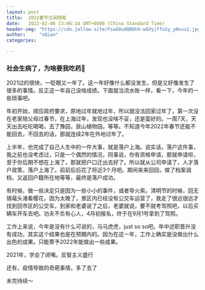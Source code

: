 ```yaml
---
layout: post
title:  2022春节见闻随笔
date:   2022-02-06 23:06:14 GMT+0800 (China Standard Time)
header-img: "https://cdn.jellow.site/FswG0udQ0UhX-wGVyjffuSy_yNvxv2.jpg"
author:     "xQian"
categories: 

---
```


### 社会生病了，为啥要我吃药💊

2021过的很快，一眨眼又一年了。这一年好像什么都没发生，但是又好像发生了很多的事情。反正这一年自己没啥成绩。下面就当流水账一样，看一下，今年的一些琐事吧。

年初开始，顺应政府要求，原地过年就地过年，所以就没法回家过年了，第一次没在老家陪父母过春节，在上海过年，发现也没啥不妥，还是蛮好的。一周7天，天天出去吃吃喝喝，去了豫园，辰山植物园，等等。不知道今年2022年春节还能不能回去，不回去的话，那就连续2年在外地过年了。

上半年，也完成了自己人生中的一件大事，就是落户上海。说实话，落户这件事，我之前也没考虑过，只是一个偶然的情况，同事说，你有资格申请，那就申请呗，至于你后期不想在上海了，那就把户口迁出去好了。所以就从公司申请了，人才落户政策，落户上海了。前前后后花了将近3个月吧。期间来来回回，做了档案调档，又返回户籍所在地等等，最终是落户成功。

有时候，做一些决定只是因为一些小小的事件，或者导火索。清明节的时候，回无锡鼋头渚看樱花，因为太晚了，景区内已经没有公交车运营了，我走了很远很远才找到回市区的公交车，到家和老婆说了之后，老婆就说，要不就考驾照吧，以后买辆车开车去吧。功夫不负有心人，4月初报名，终于在9月1号拿到了驾照。

工作上来说，今年是没有什么可说的，马马虎虎，just so so吧。年中述职晋升没有成功，其实这个结果也是在预期内的。因为在这一年，工作上确实是没做出什么出色的成果。只能寄予2022年能做出一些成果。

2021年，学会了闭嘴。反智主义盛行

还有，疫情导致的奇葩事情，多了去了

未完待续～
